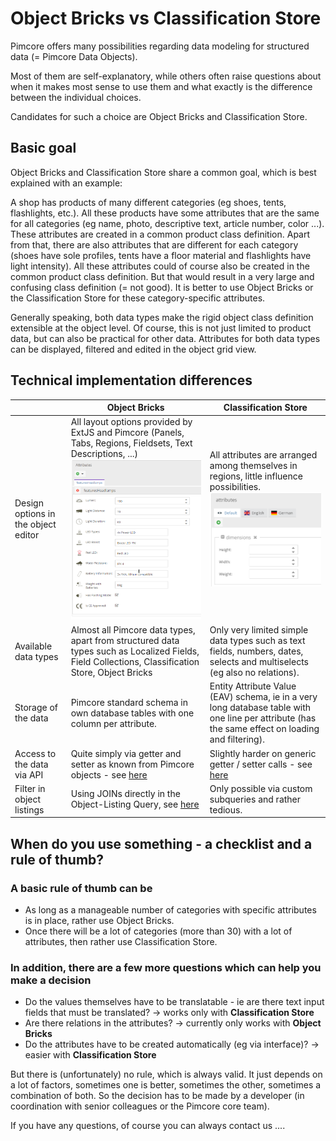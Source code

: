 # Object Bricks vs Classification Store

Pimcore offers many possibilities regarding data modeling for structured data (= Pimcore Data Objects). 

Most of them are self-explanatory, while others often raise questions about when it makes most sense to use them and what 
exactly is the difference between the individual choices.

Candidates for such a choice are Object Bricks and Classification Store.

## Basic goal

Object Bricks and Classification Store share a common goal, which is best explained with an example:

A shop has products of many different categories (eg shoes, tents, flashlights, etc.). 
All these products have some attributes that are the same for all categories (eg name, photo, descriptive text, article 
number, color ...). These attributes are created in a common product class definition.
Apart from that, there are also attributes that are different for each category (shoes have sole profiles, tents have a 
floor material and flashlights have light intensity). All these attributes could of course also be created in the common 
product class definition. But that would result in a very large and confusing class definition (= not good). It is better 
to use Object Bricks or the Classification Store for these category-specific attributes.

Generally speaking, both data types make the rigid object class definition extensible at the object level. Of course, 
this is not just limited to product data, but can also be practical for other data. Attributes for both data types can 
be displayed, filtered and edited in the object grid view.

## Technical implementation differences
| |  Object Bricks |  Classification Store
|--------|--------------|---------------------
| Design options in the object editor | All layout options provided by ExtJS and Pimcore (Panels, Tabs, Regions, Fieldsets, Text Descriptions, ...) ![Object Bricks](./img/ObjectsBricks_object_example.png)| All attributes are arranged among themselves in regions, little influence possibilities. ![Classification Store](../img/Objects_ClassificationStore_edit_object.png)
| Available data types | Almost all Pimcore data types, apart from structured data types such as Localized Fields, Field Collections, Classification Store, Object Bricks | Only very limited simple data types such as text fields, numbers, dates, selects and multiselects (eg also no relations).
| Storage of the data | Pimcore standard schema in own database tables with one column per attribute.	| 	Entity Attribute Value (EAV) schema, ie in a very long database table with one line per attribute (has the same effect on loading and filtering).
| Access to the data via API | Quite simply via getter and setter as known from Pimcore objects - see [here](../05_Objects/01_Object_Classes/01_Data_Types/21_Object_Bricks.md#page_Working-with-PHP-API) | Slightly harder on generic getter / setter calls - see [here](../05_Objects/01_Object_Classes/01_Data_Types/13_Classification_Store.md#page_Using-Classification-Store-via-PHP-API)
| Filter in object listings | Using JOINs directly in the Object-Listing Query, see [here](../05_Objects/01_Object_Classes/01_Data_Types/21_Object_Bricks.md#page_Querying-for-Objectbrick-data) | Only possible via custom subqueries and rather tedious.

## When do you use something - a checklist and a rule of thumb?

### A basic rule of thumb can be
- As long as a manageable number of categories with specific attributes is in place, rather use Object Bricks.
- Once there will be a lot of categories (more than 30) with a lot of attributes, then rather use Classification Store.

### In addition, there are a few more questions which can help you make a decision
- Do the values themselves have to be translatable - ie are there text input fields that must be translated? → works only with **Classification Store**
- Are there relations in the attributes? → currently only works with **Object Bricks**
- Do the attributes have to be created automatically (eg via interface)? → easier with **Classification Store**

But there is (unfortunately) no rule, which is always valid. It just depends on a lot of factors, sometimes one is better, sometimes the other, sometimes a combination of both. So the decision has to be made by a developer (in coordination with senior colleagues or the Pimcore core team).

If you have any questions, of course you can always contact us ....
